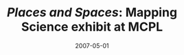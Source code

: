 ---
date: 2007-05-01
title: "*Places and Spaces*: Mapping Science exhibit at MCPL"
source: The Ryder Magazine
sourceUrl: https://scimaps.org/static/images/2007-Ryder.jpeg
---